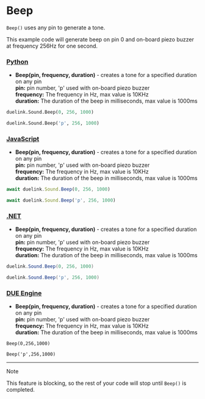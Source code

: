 # Beep

`Beep()` uses any pin to generate a tone.  

This example code will generate beep on pin 0 and on-board piezo buzzer at frequency 256Hz for one second.

### [Python](#tab/py)
- **Beep(pin, frequency, duration)** - creates a tone for a specified duration on any pin <br>
**pin:** pin number, 'p' used with on-board piezo buzzer <br>
**frequency:** The frequency in Hz, max value is 10KHz <br>
**duration:** The duration of the beep in milliseconds, max value is 1000ms <br>

```py
duelink.Sound.Beep(0, 256, 1000)

duelink.Sound.Beep('p', 256, 1000)
```

### [JavaScript](#tab/js)
- **Beep(pin, frequency, duration)** - creates a tone for a specified duration on any pin <br>
**pin:** pin number, 'p' used with on-board piezo buzzer <br>
**frequency:** The frequency in Hz, max value is 10KHz <br>
**duration:** The duration of the beep in milliseconds, max value is 1000ms <br>

```js
await duelink.Sound.Beep(0, 256, 1000)

await duelink.Sound.Beep('p', 256, 1000)
```

### [.NET](#tab/net)
- **Beep(pin, frequency, duration)** - creates a tone for a specified duration on any pin <br>
**pin:** pin number, 'p' used with on-board piezo buzzer <br>
**frequency:** The frequency in Hz, max value is 10KHz <br>
**duration:** The duration of the beep in milliseconds, max value is 1000ms <br>
```cs
duelink.Sound.Beep(0, 256, 1000)

duelink.Sound.Beep('p', 256, 1000)
```

### [DUE Engine](#tab/due)
- **Beep(pin, frequency, duration)** - creates a tone for a specified duration on any pin <br>
**pin:** pin number, 'p' used with on-board piezo buzzer <br>
**frequency:** The frequency in Hz, max value is 10KHz <br>
**duration:** The duration of the beep in milliseconds, max value is 1000ms <br>

```
Beep(0,256,1000)

Beep('p',256,1000)
```
---
> [!NOTE] 
> This feature is blocking, so the rest of your code will stop until `Beep()` is completed. 